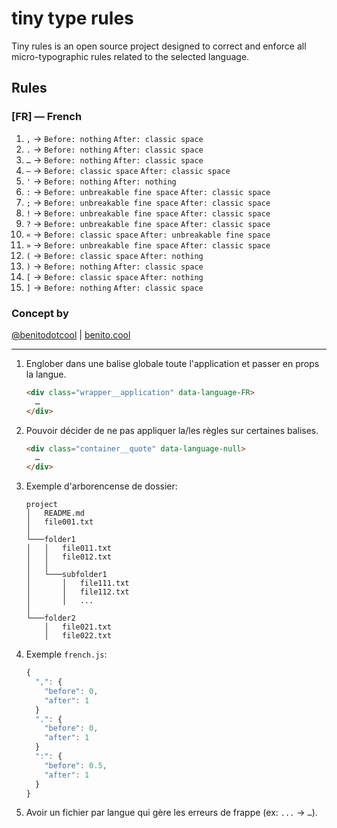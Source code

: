 # tiny type rules

Tiny rules is an open source project designed to correct and enforce all micro-typographic rules related to the selected language.

## Rules
### [FR] — French

1. `,` &#8594; `Before: nothing` `After: classic space`
2. `.` &#8594; `Before: nothing` `After: classic space`
3. `…` &#8594; `Before: nothing` `After: classic space`
4. `—` &#8594; `Before: classic space` `After: classic space`
5. `'` &#8594; `Before: nothing` `After: nothing`
6. `:` &#8594; `Before: unbreakable fine space` `After: classic space`
7. `;` &#8594; `Before: unbreakable fine space` `After: classic space`
8. `!` &#8594; `Before: unbreakable fine space` `After: classic space`
9. `?` &#8594; `Before: unbreakable fine space` `After: classic space`
10. `«`  &#8594; `Before: classic space` `After: unbreakable fine space`
11. `»` &#8594; `Before: unbreakable fine space` `After: classic space`
12. `(` &#8594; `Before: classic space` `After: nothing`
13. `)` &#8594; `Before: nothing` `After: classic space`
14. `[` &#8594; `Before: classic space` `After: nothing`
15. `]` &#8594; `Before: nothing` `After: classic space`

### Concept by
[@benitodotcool](https://www.instagram.com/benitodotcool/) | [benito.cool](https://benito.cool/)

----

1. Englober dans une balise globale toute l'application et passer en props la langue.
    ``` html
    <div class="wrapper__application" data-language-FR>
      …
    </div>
    ```
2. Pouvoir décider de ne pas appliquer la/les règles sur certaines balises.
    ``` html
    <div class="container__quote" data-language-null>
      …
    </div>
    ```
3. Exemple d'arborencense de dossier:
    ```
    project
    │   README.md
    │   file001.txt    
    │
    └───folder1
    │   │   file011.txt
    │   │   file012.txt
    │   │
    │   └───subfolder1
    │       │   file111.txt
    │       │   file112.txt
    │       │   ...
    │   
    └───folder2
        │   file021.txt
        │   file022.txt
    ```
4. Exemple `french.js`:
    ``` javascript 
    {
      ",": {
        "before": 0,
        "after": 1
      }
      ".": {
        "before": 0,
        "after": 1
      }
      ":": {
        "before": 0.5,
        "after": 1
      }
    }
    ```
5. Avoir un fichier par langue qui gère les erreurs de frappe (ex: `...` &#8594; `…`).